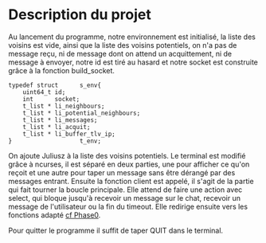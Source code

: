 # Description du projet


Au lancement du programme, notre environnement est initialisé, la liste des voisins est vide, ainsi que la liste des voisins potentiels, on n'a pas de message reçu, ni de message dont on attend un acquittement, ni de message à envoyer, notre id est tiré au hasard et notre socket est construite grâce à la fonction build_socket.
```
typedef struct      s_env{
	uint64_t id;
	int      socket;
	t_list * li_neighbours;
	t_list * li_potential_neighbours;
	t_list * li_messages;
	t_list * li_acquit;
	t_list * li_buffer_tlv_ip;
}                   t_env;
```
On ajoute Juliusz à la liste des voisins potentiels.
Le terminal est modifié grâce à ncurses, il est séparé en deux parties, une pour afficher ce qu'on reçoit et une autre pour taper un message sans être dérangé par des messages entrant.
Ensuite la fonction client est appelé, il s'agit de la partie qui fait tourner la boucle principale. Elle attend de faire une action avec select, qui bloque jusqu'à recevoir un message sur le chat, recevoir un message de l'utilisateur ou la fin du timeout. Elle redirige ensuite vers les fonctions adapté [cf Phase0](Phase0_Analyse.md).

Pour quitter le programme il suffit de taper QUIT dans le terminal.
